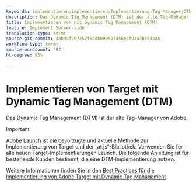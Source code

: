 ```yaml
---
keywords: implementieren;implementieren;Implementierung;Tag-Manager;DTM;at.js;Dynamic Tag Management
description: Das Dynamic Tag Management (DTM) ist der alte Tag-Manager von Adobe.
title: Implementieren von mit Dynamic Tag Management (DTM)
feature: Implement Server-side
translation-type: tm+mt
source-git-commit: 48b94f967252f5ddb009597456edf0a43bc54ba6
workflow-type: tm+mt
source-wordcount: '94'
ht-degree: 93%

---
```



# Implementieren von Target mit Dynamic Tag Management (DTM)

Das Dynamic Tag Management (DTM) ist der alte Tag-Manager von Adobe.

>[!IMPORTANT]
>
>[Adobe Launch](/help/c-implementing-target/c-implementing-target-for-client-side-web/how-to-deployatjs/cmp-implementing-target-using-adobe-launch.md#topic_5234DDAEB0834333BD6BA1B05892FC25) ist die bevorzugte und aktuelle Methode zur Implementierung von Target und der „at.js“-Bibliothek. Verwenden Sie für alle neuen Target-Implementierungen Launch. Die folgende Anleitung ist für bestehende Kunden bestimmt, die eine DTM-Implementierung nutzen.

Weitere Informationen finden Sie in den [Best Practices für die Implementierung von Adobe Target mit Dynamic Tag Management](https://experienceleague.adobe.com/docs/dtm/implementing/overview.html).
